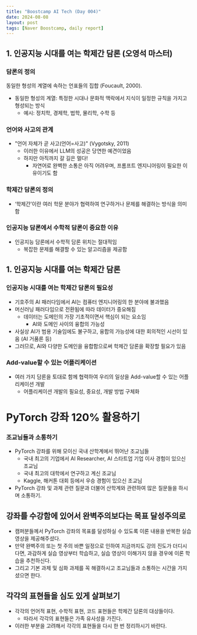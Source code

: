 ```yaml
---
title: "Boostcamp AI Tech (Day 004)"
date: 2024-08-08
layout: post
tags: [Naver Boostcamp, daily report]
---
```

## 1. 인공지능 시대를 여는 학제간 담론 (오영석 마스터)
### 담론의 정의
동일한 형성의 계열에 속하는 언표들의 집합 (Foucault, 2000).
- 동일한 형성의 계열: 특정한 시대나 문화적 맥락에서 지식이 일정한 규칙을 가지고 형성되는 방식
  - 예시: 정치학, 경제학, 법학, 물리학, 수학 등

### 언어와 사고의 관계
- "언어 자체가 곧 사고(언어=사고)" (Vygotsky, 2011)
  - 이러한 이유에서 LLM의 성공은 당연한 예견이었음
  - 하지만 아직까지 갈 길은 멀다!
    - 자연어로 완벽한 소통은 아직 어려우며, 프롬프트 엔지니어링이 필요한 이유이기도 함

### 학제간 담론의 정의
- ‘학제간’이란 여러 학문 분야가 협력하여 연구하거나 문제를 해결하는 방식을 의미함

### 인공지능 담론에서 수학적 담론이 중요한 이유
- 인공지능 담론에서 수학적 담론 위치는 절대적임
  - 복잡한 문제를 해결할 수 있는 알고리즘을 제공함

## 1. 인공지능 시대를 여는 학제간 담론
### 인공지능 시대를 여는 학제간 담론의 필요성
- 기호주의 AI 패러다임에서 AI는 컴퓨터 엔지니어링의 한 분야에 불과했음
- 머신러닝 패러다임으로 전환됨에 따라 데이터가 중요해짐
  - 데이터는 도메인의 가장 기초적이면서 핵심이 되는 요소임
    - AI와 도메인 사이의 융합의 가능성
- 사실상 AI가 범용 기술임에도 불구하고, 융합의 가능성에 대한 회의적인 시선이 있음 (AI 거품론 등)
- 그러므로, AI와 다양한 도메인을 융합함으로써 학제간 담론을 확장할 필요가 있음

### Add-value할 수 있는 어플리케이션
- 여러 가지 담론을 토대로 함께 협력하여 우리의 일상을 Add-value할 수 있는 어플리케이션 개발
  - 어플리케이션 개발의 필요성, 중요성, 개발 방법 구체화

# PyTorch 강좌 120% 활용하기
### 조교님들과 소통하기
- PyTorch 강좌를 위해 모이신 국내 산학계에서 뛰어난 조교님들
  - 국내 최고의 기업에서 AI Researcher, AI 스타트업 기업 이사 경험이 있으신 조교님
  - 국내 최고의 대학에서 연구하고 계신 조교님
  - Kaggle, 해커톤 대회 등에서 우승 경험이 있으신 조교님
- PyTorch 강좌 및 과제 관련 질문과 더불어 산학계와 관련하여 많은 질문들을 하시며 소통하기.

## 강좌를 수강함에 있어서 완벽주의보다는 목표 달성주의로
- 캠퍼분들께서 PyTorch 강좌의 목표를 달성하실 수 있도록 이론 내용을 반복한 실습 영상을 제공해주셨다.
- 만약 완벽주의 또는 첫 주의 바쁜 일정으로 인하여 지금까지도 강의 진도가 더디시다면, 과감하게 실습 영상부터 학습하고, 실습 영상이 이해가지 않을 경우에 이론 학습을 추천하신다.
- 그리고 기본 과제 및 심화 과제를 꼭 해결하시고 조교님들과 소통하는 시간을 가지셨으면 한다.

## 각각의 표현들을 심도 있게 살펴보기
- 각각의 언어적 표현, 수학적 표현, 코드 표현들은 학제간 담론의 대상들이다.
  - 따라서 각각의 표현들은 가족 유사성을 가진다.
- 이러한 부분을 고려해서 각각의 표현들을 다시 한 번 정리하시기 바란다.
